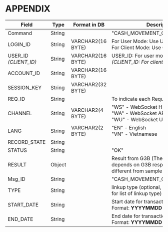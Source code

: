 # APPENDIX

| Field | Type | Format in DB | Description |
|---|---|---|---|
| Command | String | | "CASH_MOVEMENT_QUERY_REQUEST" |
| LOGIN_ID | String | VARCHAR2(16 BYTE) | For User Mode: Use User Login ID<br>For Client Mode: Use Client Login ID |
| USER_ID<br>*(CLIENT_ID)* | String | VARCHAR2(16 BYTE) | USER_ID: For user mode.<br>*(CLIENT_ID: For client mode.)* |
| ACCOUNT_ID | String | VARCHAR2(16 BYTE) | |
| SESSION_KEY | String | VARCHAR2(32 BYTE) | |
| REQ_ID | String | | To indicate each Request and Response |
| CHANNEL | String | VARCHAR2(4 BYTE) | "WS" - WebSocket H5<br>"WA" - WebSocket API<br>"WU" - WebSocket User Mode |
| LANG | String | VARCHAR2(2 BYTE) | "EN" - English<br>"VN" - Vietnamese |
| RECORD_STATE | String | | |
| STATUS | String | | "OK" |
| RESULT | Object | | Result from G3B (The result body is depends on G3B response so it may different from sample response body) |
| Msg_ID | String | | "CASH_MOVEMENT_QUERY_RESPONSE" |
| TYPE | String | | linkup type (optional, refer to REMARK for list of linkup type) |
| START_DATE | String | | Start date for transaction query<br>Format: **YYYYMMDD** |
| END_DATE | String | | End date for transaction query<br>Format: **YYYYMMDD** |
